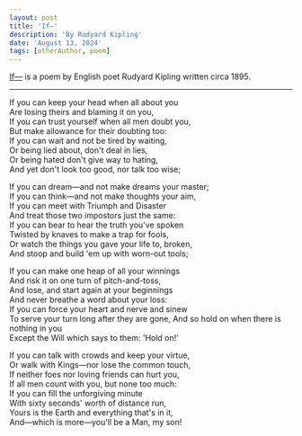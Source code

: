 ```yaml
---
layout: post
title: 'If—'
description: 'By Rudyard Kipling'
date: 'August 13, 2024'
tags: [otherAuthor, poem]
---
```


[If—](https://en.wikipedia.org/wiki/If%E2%80%94) is a poem by English poet Rudyard Kipling written circa 1895.

---

If you can keep your head when all about you  \
    Are losing theirs and blaming it on you,  \
If you can trust yourself when all men doubt you,  \
    But make allowance for their doubting too:  \
If you can wait and not be tired by waiting,  \
    Or being lied about, don't deal in lies,  \
Or being hated don't give way to hating,  \
    And yet don't look too good, nor talk too wise;

If you can dream—and not make dreams your master;  \
    If you can think—and not make thoughts your aim,  \
If you can meet with Triumph and Disaster  \
    And treat those two impostors just the same:  \
If you can bear to hear the truth you've spoken  \
    Twisted by knaves to make a trap for fools,  \
Or watch the things you gave your life to, broken,  \
    And stoop and build 'em up with worn-out tools;

If you can make one heap of all your winnings  \
    And risk it on one turn of pitch-and-toss,  \
And lose, and start again at your beginnings  \
    ⁠And never breathe a word about your loss:  \
If you can force your heart and nerve and sinew  \
    To serve your turn long after they are gone,
And so hold on when there is nothing in you  \
    ⁠Except the Will which says to them: 'Hold on!'

If you can talk with crowds and keep your virtue,  \
    Or walk with Kings—nor lose the common touch,  \
If neither foes nor loving friends can hurt you,  \
    If all men count with you, but none too much:  \
If you can fill the unforgiving minute  \
    With sixty seconds' worth of distance run,  \
Yours is the Earth and everything that's in it,  \
    ⁠And—which is more—you'll be a Man, my son!
